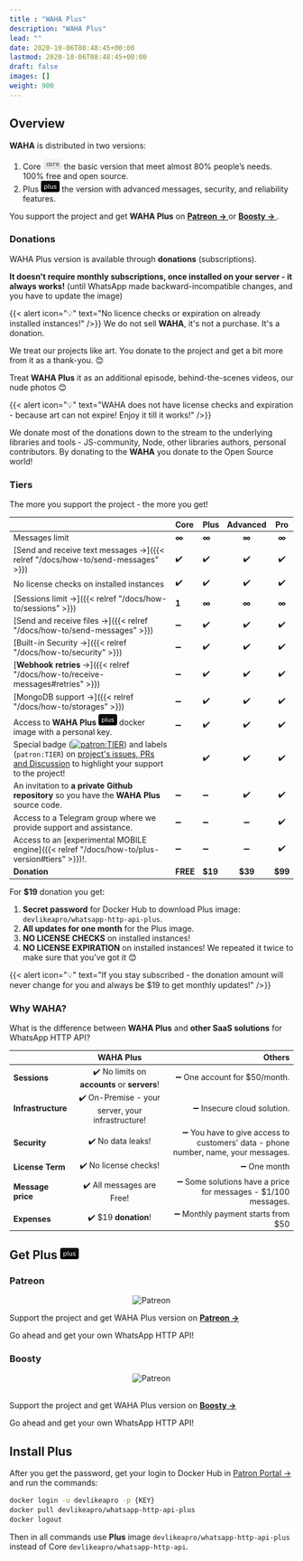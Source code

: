 ```yaml
---
title : "WAHA Plus"
description: "WAHA Plus"
lead: ""
date: 2020-10-06T08:48:45+00:00
lastmod: 2020-10-06T08:48:45+00:00
draft: false
images: []
weight: 900
---
```


## Overview

**WAHA** is distributed in two versions:

1. Core ![](/images/versions/core.png) the basic version that meet almost 80% people’s needs. 100% free and open source.
2. Plus ![](/images/versions/plus.png) the version with advanced messages, security, and reliability features.

 You support the project and get **WAHA Plus** on
 <a href="https://patreon.com/wa_http_api" target="_blank">
   <b>
     Patreon ->
   </b>
 </a>
 or
 <a href="https://boosty.to/wa-http-api" target="_blank">
     <b>
         Boosty ->
     </b>
 </a>
.

### Donations

WAHA Plus version is available through **donations** (subscriptions).

**It doesn't require monthly subscriptions, once installed on your server - it always works!**
(until WhatsApp made backward-incompatible changes, and you have to update the image)

{{< alert icon="💡" text="No licence checks or expiration on already installed instances!" />}}
We do not sell **WAHA**, it's not a purchase. It's a donation.

We treat our projects like art. You donate to the project and get a bit more from it as a thank-you. 😊

Treat **WAHA Plus** it as an additional episode, behind-the-scenes videos, our nude photos 😊

{{< alert icon="💡" text="WAHA does not have license checks and expiration - because art can not expire! Enjoy it till it works!" />}}

We donate most of the donations down to the stream to the underlying libraries and tools - JS-community, Node, other libraries authors, personal contributors.
By donating to the **WAHA** you donate to the Open Source world!

### Tiers

The more you support the project - the more you get!

|                                                                                                                                                                                                                                                                                                              | Core     | Plus    | Advanced |   Pro   |
|--------------------------------------------------------------------------------------------------------------------------------------------------------------------------------------------------------------------------------------------------------------------------------------------------------------|:---------|---------|:--------:|:-------:|
| Messages limit                                                                                                                                                                                                                                                                                               | **∞**    | **∞**   |  **∞**   |  **∞**  |
| [Send and receive text messages ->]({{< relref "/docs/how-to/send-messages" >}})                                                                                                                                                                                                                             | ✔️       | ✔️      |    ✔️    |   ✔️    |
| No license checks on installed instances                                                                                                                                                                                                                                                                     | ✔️       | ✔️      |    ✔️    |   ✔️    |
| [Sessions limit ->]({{< relref "/docs/how-to/sessions" >}})                                                                                                                                                                                                                                                  | **1**    | **∞**   |  **∞**   |  **∞**  |
| [Send and receive files ->]({{< relref "/docs/how-to/send-messages" >}})                                                                                                                                                                                                                                     | ➖️       | ✔️      |    ✔️    |   ✔️    |
| [Built-in Security ->]({{< relref "/docs/how-to/security" >}})                                                                                                                                                                                                                                               | ➖️       | ✔️      |    ✔️    |   ✔️    |
| [**Webhook retries** →]({{< relref "/docs/how-to/receive-messages#retries" >}})                                                                                                                                                                                                                              | ➖️       | ✔️      |    ✔️    |   ✔️    |
| [MongoDB support ->]({{< relref "/docs/how-to/storages" >}})                                                                                                                                                                                                                                                 | ➖️       | ✔️      |    ✔️    |   ✔️    |
| Access to **WAHA Plus** ![](/images/versions/plus.png) docker image with a personal key.                                                                                                                                                                                                                     | ➖️       | ✔️      |    ✔️    |   ✔️    |
| Special badge ([![patron:TIER](https://img.shields.io/badge/patron-TIER-188a42)](https://waha.devlike.pro/docs/how-to/plus-version/#tiers)) and labels (`patron:TIER`) on [project's issues, PRs and Discussion](https://github.com/devlikeapro/whatsapp-http-api) to highlight your support to the project! |          | ✔️      |    ✔️    |   ✔️    |
| An invitation to **a private Github repository** so you have the **WAHA Plus** source code.                                                                                                                                                                                                                  | ➖️       | ➖️      |    ✔️    |   ✔️️   |
| Access to a Telegram group where we provide support and assistance.                                                                                                                                                                                                                                          | ➖️       | ➖️      |    ➖     |   ✔️    |
| Access to an [experimental MOBILE engine]({{< relref "/docs/how-to/plus-version#tiers" >}})!.                                                                                                                                                                                                                | ➖️       | ➖️      |    ➖     |   ✔️    |
| **Donation**                                                                                                                                                                                                                                                                                                 | **FREE** | **$19** | **$39**  | **$99** |

For **$19** donation you get:
1. **Secret password** for Docker Hub to download Plus image: `devlikeapro/whatsapp-http-api-plus`.
2. **All updates for one month** for the Plus image.
3. **NO LICENSE CHECKS** on installed instances!
4. **NO LICENSE EXPIRATION** on installed instances! We repeated it twice to make sure that you've got it 😊

{{< alert icon="💡" text="If you stay subscribed - the donation amount will never change for you and always be $19 to get monthly updates!" />}}


### Why WAHA?

What is the difference between **WAHA Plus** and **other SaaS solutions** for WhatsApp HTTP API?

|                    |                     WAHA Plus                     |                                                                            Others |
|--------------------|:-------------------------------------------------:|----------------------------------------------------------------------------------:|
| **Sessions**       |   ✔️ No limits on **accounts** or **servers**!    |                                                      ➖ One account for $50/month. |
| **Infrastructure** | ✔️ On-Premise - your server, your infrastructure! |                                                        ➖ Insecure cloud solution. |
| **Security**       |                 ✔️ No data leaks!                 | ➖ You have to give access to customers' data - phone number, name, your messages. |
| **License Term**               |               ✔️ No license checks!               |                                                                       ➖ One month |
| **Message price**  |             ✔️ All messages are Free!             |                     ➖ Some solutions have a price for messages - $1/100 messages. |
| **Expenses**       |               ✔️ $19 **donation**!                |                                                 ➖ Monthly payment starts from $50 |


## Get Plus ![](/images/versions/plus.png)


### Patreon
<p align="center">
  <img src="patreon.png" alt="Patreon" />
</p>

Support the project and get WAHA Plus version on
<a href="https://patreon.com/wa_http_api" target="_blank">
  <b>
    Patreon ->
  </b>
</a>

Go ahead and get your own WhatsApp HTTP API!

### Boosty
<p align="center">
  <img src="boosty.svg" alt="Patreon" />
  <br/>
  <br/>
</p>

Support the project and get WAHA Plus version on
<a href="https://boosty.to/wa-http-api" target="_blank">
<b>
Boosty ->
</b>
</a>

Go ahead and get your own WhatsApp HTTP API!

## Install Plus
After you get the password, get your login to Docker Hub in [Patron Portal ->](https://portal.devlike.pro/)
and run the commands:
```bash
docker login -u devlikeapro -p {KEY}
docker pull devlikeapro/whatsapp-http-api-plus
docker logout
```
Then in all commands use **Plus** image `devlikeapro/whatsapp-http-api-plus` instead of Core `devlikeapro/whatsapp-http-api`.


